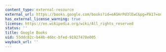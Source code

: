 ```yaml
---
content_type: external-resource
external_url: https://books.google.com/books?id=eAGHrPd3lEwC&pg=PA17=onepage#v=onepage&q&f=false
has_external_license_warning: true
license: https://en.wikipedia.org/wiki/All_rights_reserved
status: ''
title: Google Books
uid: 55ddc82c-b44b-46bc-bfed-91927478e005
wayback_url: ''
---
```

